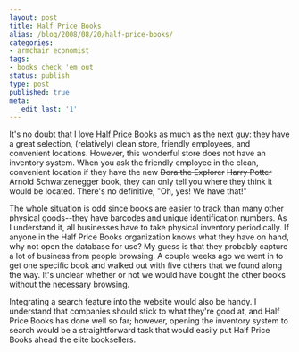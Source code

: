```yaml
---
layout: post
title: Half Price Books
alias: /blog/2008/08/20/half-price-books/
categories:
- armchair economist
tags:
- books check 'em out
status: publish
type: post
published: true
meta:
  _edit_last: '1'
---
```

It's no doubt that I love <a title="official website" href="https://www.halfpricebooks.com/" target="_blank">Half Price Books</a> as much as the next guy: they have a great selection, (relatively) clean store, friendly employees, and convenient locations. However, this wonderful store does not have an inventory system. When you ask the friendly employee in the clean, convenient location if they have the new <span style="text-decoration: line-through;">Dora the Explorer</span> <span style="text-decoration: line-through;">Harry Potter</span> Arnold <span>Schwarzenegger</span> book, they can only tell you where they think it would be located. There's no definitive, "Oh, yes! We have that!"

The whole situation is odd since books are easier to track than many other physical goods--they have barcodes and unique identification numbers. As I understand it, all businesses have to take physical inventory periodically. If anyone in the Half Price Books organization knows what they have on hand, why not open the database for use? My guess is that they probably capture a lot of business from people browsing. A couple weeks ago we went in to get one specific book and walked out with five others that we found along the way. It's unclear whether or not we would have bought the other books without the necessary browsing.

Integrating a search feature into the website would also be handy. I understand that companies should stick to what they're good at, and Half Price Books has done well so far; however, opening the inventory system to search would be a straightforward task that would easily put Half Price Books ahead the elite booksellers.
